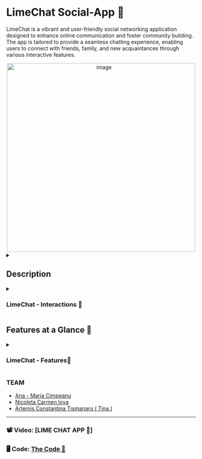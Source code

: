 # LimeChat Social-App 🍋

LimeChat is a vibrant and user-friendly social networking application designed to enhance online communication and foster community building. The app is tailored to provide a seamless chatting experience, enabling users to connect with friends, family, and new acquaintances through various interactive features.

<div align="center">  
  <img width="500" alt="image" src="https://github.com/anacimpeanu/LimeChatApp/assets/115561036/a24eadd5-8bca-4199-aea4-78433670c1bc">
</div>

<details>
  <summary>
    <h2> Description </h2>
  </summary>

### LimeChat - General Description 🍋
LimeChat is a dynamic social networking application built using Entity Framework Core, Microsoft Entity Framework MVC, Razor Pages, and Microsoft Entity Framework Identity. The app provides a platform for users to post content, make friends, join groups, and create personalized profiles.
                      
</details>

<details>
  <summary> 
     <h3> LimeChat - Interactions 🍋 </h3>
  </summary>
    
### User Roles:

### Logged-Out Users:
  - 👀 View public posts on the homepage with anonymized usernames.
  - 🚫 Cannot interact with posts or access additional features.

<div align="center">  
    <img width="500" alt="image" src="https://github.com/anacimpeanu/LimeChatApp/assets/115561036/d7992506-3c1e-4717-8dca-fc98539f13b3">
</div>
    
### Logged-In Users:
  - 📝 **Register and Login:** Create an account and log in to access full features.
    <div align="center">  
      <img width="500" alt="image" src="https://github.com/anacimpeanu/LimeChatApp/assets/115561036/7e7d4484-17a6-4128-bb8f-95c6c86a5b9d">
      <img width="500" alt="image" src="https://github.com/anacimpeanu/LimeChatApp/assets/115561036/fba7cb54-5634-4800-a3ae-c8af60b5a4bf">
    </div>
  - 🖼 **Profile Management:** Create and customize their profiles with personal information, and bios.

    <div align="center">  
      <img width="500" alt="image" src="https://github.com/anacimpeanu/LimeChatApp/assets/115561036/55d6a6c8-5b57-4a1f-b887-33fda24a7c8b">
    </div>
    
  - 👫 **Friendship Features:** Add friends, view friends' lists, and interact with friends' posts and also see a list of friends requests.
    
    <div align="center">  
      <img width="500" alt="image" src="https://github.com/anacimpeanu/LimeChatApp/assets/115561036/5330b573-15b2-435c-a52d-5213883315aa">
    </div> 
    
  - 🏘 **Groups:** Join existing groups or create new ones, post updates, and interact within group discussions.
    
    <div align="center">  
      <img width="500" alt="image" src="https://github.com/anacimpeanu/LimeChatApp/assets/115561036/fba7cb54-5634-4800-a3ae-c8af60b5a4bf">
    </div>
    
  - 📬 **Posting and Interaction:** Create posts, add comments, and edit or delete their own posts and comments.

<div align="center">  
    <img width="500" alt="image" src="https://github.com/anacimpeanu/LimeChatApp/assets/115561036/1d4d737c-fb5c-4de9-8aa7-cd0923aa77b1">
</div>
### Admin Users:
  - ⚖️ **Manage Content:** Delete any group or post, ensuring adherence to community guidelines.
  - 👥 **User Management:** Oversee user activities, manage user roles, and ensure community standards are maintained.

### User Authentication:
  - 🔒 Robust user authentication system allowing users to securely log in or sign up for an account.
      
### Moderator Environment:
  - 🎛 **Moderator Platform:** A dedicated platform for moderators to manage various aspects of the application, including adding or removing groups, comments.


</details>

## Features at a Glance 🌟

<details>
    <summary> 
     <h3> LimeChat - Features🍋 </h3>
  </summary>
  
### View Public Posts 
            Browse anonymous posts on the homepage even if you're not logged in. 
            This feature allows you to get a taste of the community and explore interesting content
            without needing an account right away.
            
### Register & Log In: Create an account to unlock all the features. 
            Registration is quick and easy, and logging in gives you access to a wide 
            range of options to actively participate in the community.

### Profile Creation
            Set up and personalize your profile with photos, bios, and more. 
            Showcase your personality and interests to make meaningful connections with others.

### Search Users
            Find and connect with other users easily. 
            Use the search function to discover friends, new contacts, or people with similar interests.
  <div align="center">       
  <img width="500" alt="image" src="https://github.com/anacimpeanu/LimeChatApp/assets/115561036/8a14ba6a-daba-4e72-92fc-da38fc28dba0">
  </div>
  
### Friend Requests
            Send and accept friend requests to build your network. 
            Stay connected with the people you care about and expand your social circle.
  <img width="500" alt="image" src="https://github.com/anacimpeanu/LimeChatApp/assets/115561036/87984f10-d720-4f1e-ac3f-3bd415a46333 ">
  <img width="500" alt="image" src="https://github.com/anacimpeanu/LimeChatApp/assets/115561036/cf44823c-cf3d-437a-ab8d-2fcc26c0633f">

### Create Posts
            Share your thoughts, updates, and moments with your friends.
            Whether it's a life update, a funny story, or a photo, let your voice be heard.
  <img width="500" alt="image" src="https://github.com/anacimpeanu/LimeChatApp/assets/115561036/fdc3e833-4e8c-48e7-9b32-a82fdf145b80">
   <img width="500" alt="image" src="https://github.com/anacimpeanu/LimeChatApp/assets/115561036/ce8dc86b-c658-4d6d-b82e-18ab2097a27e">

### Join Groups
            Create or join groups to share posts and interact within communities. 
            Find groups that match your interests and participate in focused discussions.
            
  <img width="500" alt="image" src="https://github.com/anacimpeanu/LimeChatApp/assets/115561036/2dd42888-cccc-4b41-b64e-a31162e04407">
  <img width="500" alt="image" src="https://github.com/anacimpeanu/LimeChatApp/assets/115561036/ef802853-0d91-49f6-b3ee-c30b8a6646e8">

### Group Posts
            Post updates and participate in group discussions.
            Engage with group members by sharing relevant content and joining conversations.

### Comment
            Leave comments on posts, and edit or delete them as needed. 
            Interact with others by providing feedback, asking questions, or simply joining the conversation.
            
<div align="center">  
<img width="500" alt="image" src="https://github.com/anacimpeanu/LimeChatApp/assets/115561036/4cd2529e-c590-40e0-a42c-55c71f0906b2">
</div>
### Edit Profile
            Keep your profile information up-to-date with ease. 
            Regularly update your bio,  and other details to reflect your current self.
            
### Group Membership: 
            View and interact with group members.
            See who else is in your groups and engage with them through posts and comments.
<div align="center">  
    <img width="500" alt="image" src="https://github.com/anacimpeanu/LimeChatApp/assets/115561036/edd595b7-99ea-416f-adc5-7b3c3aba9fd2">
</div>
</details>

### TEAM 

- [Ana - Maria Cimpeanu](https://github.com/anacimpeanu)
- [Nicoleta Carmen Iova](https://github.com/nicoletaiova25)
- [Artemis Constantina Tismanaru ( Tina )](https://github.com/ArtemisTismanaru)

---
### 📽 Video: [LIME CHAT APP 🧁]
### 🖥 Code: [The Code 🧁](https://github.com/anacimpeanu/LimeChatApp/tree/master/LimeChat)
